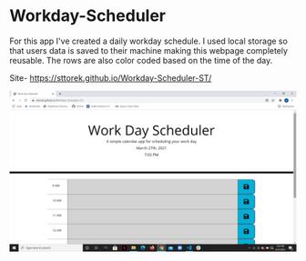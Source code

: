 # Workday-Scheduler


For this app I've created a daily workday schedule. I used local storage so that users data is saved to their machine making this webpage completely reusable. The rows are also color coded based on the time of the day. 


Site- https://sttorek.github.io/Workday-Scheduler-ST/


![Screenshot](./assets/images/Screenshot.png)


